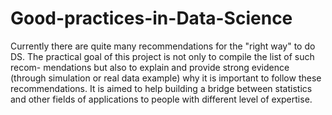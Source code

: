 # Good-practices-in-Data-Science

Currently there are quite many recommendations for the "right way" to do DS.
The practical goal of this project is not only to compile the list of such recom-
mendations but also to explain and provide strong evidence (through simulation
or real data example) why it is important to follow these recommendations. It is
aimed to help building a bridge between statistics and other fields of applications
to people with different level of expertise.
